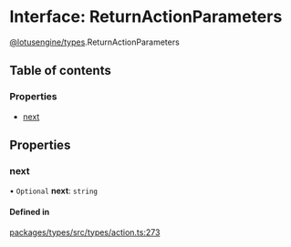 # Interface: ReturnActionParameters

[@lotusengine/types](../wiki/@lotusengine.types).ReturnActionParameters

## Table of contents

### Properties

- [next](../wiki/@lotusengine.types.ReturnActionParameters#next)

## Properties

### next

• `Optional` **next**: `string`

#### Defined in

[packages/types/src/types/action.ts:273](https://github.com/lotusengine/sdk/blob/f1f5297/packages/types/src/types/action.ts#L273)
